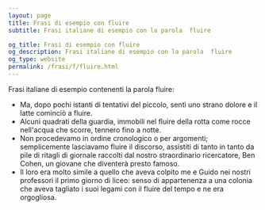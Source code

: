 ```yaml
---
layout: page
title: Frasi di esempio con fluire 
subtitle: Frasi italiane di esempio con la parola  fluire

og_title: Frasi di esempio con fluire 
og_description: Frasi italiane di esempio con la parola  fluire
og_type: website
permalink: /frasi/f/fluire.html
---
```


Frasi italiane di esempio contenenti la parola fluire:


- Ma, dopo pochi istanti di tentativi del piccolo, sentì uno strano dolore e il latte cominciò a fluire.
- Alcuni quadrati della guardia, immobili nel fluire della rotta come rocce nell'acqua che scorre, tennero fino a notte.
- Non procedevamo in ordine cronologico o per argomenti; semplicemente lasciavamo fluire il discorso, assistiti di tanto in tanto da pile di ritagli di giornale raccolti dal nostro straordinario ricercatore, Ben Cohen, un giovane che diventerà presto famoso.
- Il loro era molto simile a quello che aveva colpito me e Guido nei nostri professori il primo giorno di liceo: senso di appartenenza a una colonia che aveva tagliato i suoi legami con il fluire del tempo e ne era orgogliosa.
